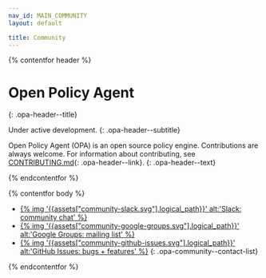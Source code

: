 ```yaml
---
nav_id: MAIN_COMMUNITY
layout: default

title: Community
---
```


{% contentfor header %}

# Open Policy Agent
{: .opa-header--title}

Under active development.
{: .opa-header--subtitle}

Open Policy Agent (OPA) is an open source policy engine. Contributions are always welcome. <span class="opa-keep-it-together">For information about contributing, see [CONTRIBUTING.md](https://github.com/open-policy-agent/opa/blob/master/CONTRIBUTING.md){: .opa-header--link}.</span>
{: .opa-header--text}

{% endcontentfor %}

{% contentfor body %}

  * [{% img '{{assets["community-slack.svg"].logical_path}}' alt:'Slack: community chat' %}](https://openpolicyagent.slack.com/)
  * [{% img '{{assets["community-google-groups.svg"].logical_path}}' alt:'Google Groups: mailing list' %}](https://groups.google.com/forum/?hl=en#!forum/open-policy-agent)
  * [{% img '{{assets["community-github-issues.svg"].logical_path}}' alt:'GitHub Issues: bugs + features' %}](https://github.com/open-policy-agent/opa/issues)
  {: .opa-community--contact-list}

{% endcontentfor %}
